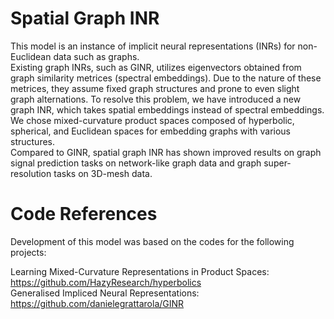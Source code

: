 # Spatial Graph INR
This model is an instance of implicit neural representations (INRs) for non-Euclidean data such as graphs.  
Existing graph INRs, such as GINR, utilizes eigenvectors obtained from graph similarity metrices (spectral embeddings). Due to the nature of these metrices, they assume fixed graph structures and prone to even slight graph alternations. To resolve this problem, we have introduced a new graph INR, which takes spatial embeddings instead of spectral embeddings. We chose mixed-curvature product spaces composed of hyperbolic, spherical, and Euclidean spaces for embedding graphs with various structures.  
Compared to GINR, spatial graph INR has shown improved results on graph signal prediction tasks on network-like graph data and graph super-resolution tasks on 3D-mesh data.
  
  
# Code References
Development of this model was based on the codes for the following projects:  

Learning Mixed-Curvature Representations in Product Spaces: https://github.com/HazyResearch/hyperbolics  
Generalised Impliced Neural Representations: https://github.com/danielegrattarola/GINR
